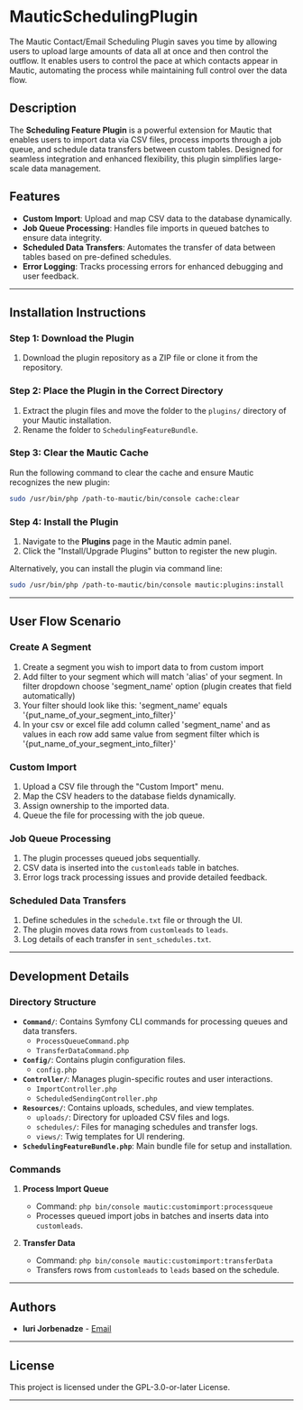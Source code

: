 # MauticSchedulingPlugin
The Mautic Contact/Email Scheduling Plugin saves you time by allowing users to upload large amounts of data all at once and then control the outflow. It enables users to control the pace at which contacts appear in Mautic, automating the process while maintaining full control over the data flow.


## Description

The **Scheduling Feature Plugin** is a powerful extension for Mautic that enables users to import data via CSV files, process imports through a job queue, and schedule data transfers between custom tables. Designed for seamless integration and enhanced flexibility, this plugin simplifies large-scale data management.

## Features

- **Custom Import**: Upload and map CSV data to the database dynamically.
- **Job Queue Processing**: Handles file imports in queued batches to ensure data integrity.
- **Scheduled Data Transfers**: Automates the transfer of data between tables based on pre-defined schedules.
- **Error Logging**: Tracks processing errors for enhanced debugging and user feedback.

---

## Installation Instructions

### Step 1: Download the Plugin
1. Download the plugin repository as a ZIP file or clone it from the repository.

### Step 2: Place the Plugin in the Correct Directory
1. Extract the plugin files and move the folder to the `plugins/` directory of your Mautic installation.
2. Rename the folder to `SchedulingFeatureBundle`.

### Step 3: Clear the Mautic Cache
Run the following command to clear the cache and ensure Mautic recognizes the new plugin:

```bash
sudo /usr/bin/php /path-to-mautic/bin/console cache:clear
```

### Step 4: Install the Plugin

1. Navigate to the **Plugins** page in the Mautic admin panel.
2. Click the "Install/Upgrade Plugins" button to register the new plugin.

Alternatively, you can install the plugin via command line:

```bash
sudo /usr/bin/php /path-to-mautic/bin/console mautic:plugins:install
```

---

## User Flow Scenario

### Create A Segment
1. Create a segment you wish to import data to from custom import
2. Add filter to your segment which will match 'alias' of your segment. In filter dropdown choose 'segment_name' option (plugin creates that field automatically)
3. Your filter should look like this: 'segment_name' equals '{put_name_of_your_segment_into_filter}'
4. In your csv or excel file add column called 'segment_name' and as values in each row add same value from segment filter which is '{put_name_of_your_segment_into_filter}'

### Custom Import
1. Upload a CSV file through the "Custom Import" menu.
2. Map the CSV headers to the database fields dynamically.
3. Assign ownership to the imported data.
4. Queue the file for processing with the job queue.

### Job Queue Processing
1. The plugin processes queued jobs sequentially.
2. CSV data is inserted into the `customleads` table in batches.
3. Error logs track processing issues and provide detailed feedback.

### Scheduled Data Transfers
1. Define schedules in the `schedule.txt` file or through the UI.
2. The plugin moves data rows from `customleads` to `leads`.
3. Log details of each transfer in `sent_schedules.txt`.

---

## Development Details

### Directory Structure

- **`Command/`**: Contains Symfony CLI commands for processing queues and data transfers.
    - `ProcessQueueCommand.php`
    - `TransferDataCommand.php`
- **`Config/`**: Contains plugin configuration files.
    - `config.php`
- **`Controller/`**: Manages plugin-specific routes and user interactions.
    - `ImportController.php`
    - `ScheduledSendingController.php`
- **`Resources/`**: Contains uploads, schedules, and view templates.
    - `uploads/`: Directory for uploaded CSV files and logs.
    - `schedules/`: Files for managing schedules and transfer logs.
    - `views/`: Twig templates for UI rendering.
- **`SchedulingFeatureBundle.php`**: Main bundle file for setup and installation.

### Commands

1. **Process Import Queue**
    - Command: `php bin/console mautic:customimport:processqueue`
    - Processes queued import jobs in batches and inserts data into `customleads`.

2. **Transfer Data**
    - Command: `php bin/console mautic:customimport:transferData`
    - Transfers rows from `customleads` to `leads` based on the schedule.

---

## Authors

- **Iuri Jorbenadze** - [Email](mailto:jorbenadze2001@gmail.com)

---

## License

This project is licensed under the GPL-3.0-or-later License.

---

